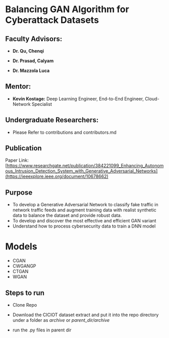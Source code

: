 # Balancing GAN Algorithm for Cyberattack Datasets

## Faculty Advisors:

* **Dr. Qu, Chenqi**

* **Dr. Prasad, Calyam**

* **Dr. Mazzola Luca**

## Mentor:

* **Kevin Kostage:** Deep Learning Engineer, End-to-End Engineer, Cloud-Network Specialist

## Undergraduate Researchers:
* Please Refer to contributions and contributors.md

## Publication
Paper Link: [https://www.researchgate.net/publication/384221099_Enhancing_Autonomous_Intrusion_Detection_System_with_Generative_Adversarial_Networks](https://ieeexplore.ieee.org/document/10678662)

## Purpose
* To develop a Generative Adversarial Network to classify fake traffic in network traffic feeds and augment training data with realist synthetic data to balance the dataset and provide robust data.
* To develop and discover the most effective and efficient GAN variant
* Understand how to process cybersecurity data to train a DNN model

# Models

* CGAN
* CWGANGP
* CTGAN
* WGAN

## Steps to run

* Clone Repo

* Download the CICIOT dataset extract and put it into the repo directory under a folder as _archive_ or _parent_dir/archive_

* run the .py files in parent dir
